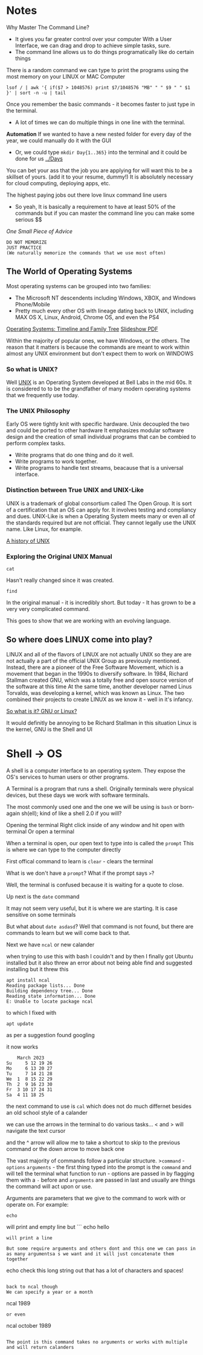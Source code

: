# Notes

Why Master The Command Line?
- It gives you far greater control over your computer
With a User Interface, we can drag and drop to achieve simple tasks, sure.
- The command line allows us to do things programatically like do certain things 

There is a random command we can type to print the programs using the most memory on your LINUX or MAC Computer
```
lsof / | awk '{ if($7 > 1048576) print $7/1048576 "MB" " " $9 " " $1 }' | sort -n -u | tail
```

Once you remember the basic commands - it becomes faster to just type in the terminal.
- A lot of times we can do multiple things in one line with the terminal.

**Automation**
If we wanted to have a new nested folder for every day of the year, we could manually do it with the GUI
- Or, we could type `mkdir Day{1..365}` into the terminal and it could be done for us [../Days](../Days)

You can bet your ass that the job you are applying for will want this to be a skillset of yours. (add it to your resume, dummy!)
It is absolutely necessary for cloud computing, deploying apps, etc.

The highest paying jobs out there love linux command line users
- So yeah, It is basically a requirement to have at least 50% of the commands but if you can master the command line you can make some serious $$

_One Small Piece of Advice_
```
DO NOT MEMORIZE
JUST PRACTICE
(We naturally memorize the commands that we use most often)
```

## The World of Operating Systems
Most operating systems can be grouped into two families: 
- The Microsoft NT descendents including Windows, XBOX, and Windows Phone/Mobile
- Pretty much every other OS with lineage dating back to UNIX, including MAX OS X, Linux, Android, Chrome OS, and even the PS4

[Operating Systems: Timeline and Family Tree](https://eylenburg.github.io/os_familytree.htm)
[Slideshow PDF](./assets/01_Linux_Introduction.pdf)

Within the majority of popular ones, we have Windows, or the others.
The reason that it matters is because the commands are meant to work within almost any UNIX environment but don't expect them to work on WINDOWS

### So what is UNIX?
Well [UNIX](https://unix.org/) is an Operating System developed at Bell Labs in the mid 60s. It is considered to to be the grandfather of many modern operating systems that we frequently use today.

### The UNIX Philosophy
Early OS were tightly knit with specific hardware. Unix decoupled the two and could be ported to other hardware
It emphasizes modular software design and the creation of small individual programs that can be combied to perform complex tasks.
- Write programs that do one thing and do it well.
- Write programs to work together.
- Write programs to handle text streams, beacause that is a universal interface.

### Distinction between True UNIX and UNIX-Like
UNIX is a trademark of global consortium called The Open Group. It is sort of a certification that an OS can apply for. It involves testing and compliancy and dues.
UNIX-Like is when a  Operating System meets many or even all of the standards required but are not official. They cannot legally use the UNIX name. Like Linux, for example.

[A history of UNIX](https://spectrum.ieee.org/the-strange-birth-and-long-life-of-unix)

### Exploring the Original UNIX Manual

```
cat
```
Hasn't really changed since it was created.
```
find
```
In the original manual - it is incredibly short.
But today -
It has grown to be a very very complicated command.

This goes to show that we are working with an evolving language.

## So where does LINUX come into play?

LINUX and all of the flavors of LINUX are not actually UNIX so they are are not actually a part of the official UNIX Group as previously mentioned.
Instead, there are a pioneer of the Free Software Movement, which is a movement that began in the 1990s to diversify software.
In 1984, Richard Stallman created GNU, which was a totally free and open source version of the software at this time
At the same time, another developer named Linus Torvalds, was developing a kernel, which was known as Linux. The two combined their projects to create LINUX as we know it - well in it's infancy.

[So what is it? GNU or Linux?](https://www.howtogeek.com/139287/the-great-debate-is-it-linux-or-gnulinux/)

It would definitly be annoying to be Richard Stallman in this situation
Linux is the kernel, GNU is the Shell and UI

# Shell -> OS
A shell is a computer interface to an operating system. They expose the OS's services to human users or other programs.

A Terminal is a program that runs a shell. Originally terminals were physical devices, but these days we work with software terminals.

The most commonly used one and the one we will be using is `bash` or born-again sh(ell); kind of like a shell 2.0 if you will?

Opening the terminal
Right click inside of any window and hit open with terminal
Or open a terminal

When a terminal is open, our open text to type into is called the `prompt`
This is where we can type to the computer directly

First offical command to learn is
`clear` - clears the terminal

What is we don't have a `prompt`?
What if the prompt says 
`>`?

Well, the terminal is confused because it is waiting for a quote to close.

Up next is the `date` command

It may not seem very useful, but it is where we are starting.
It is case sensitive on some terminals

But what about `date asdasd`?
Well that command is not found, but there are commands to learn but we will come back to that.

Next we have `ncal` or new calander

when trying to use this with bash I couldn't and by then I finally got Ubuntu installed but it also threw an error about not being able find and suggested installing but it threw this
```
apt install ncal
Reading package lists... Done
Building dependency tree... Done
Reading state information... Done
E: Unable to locate package ncal
```
to which I fixed with
```
apt update
```
as per a suggestion found googling

it now works
```
    March 2023
Su     5 12 19 26
Mo     6 13 20 27
Tu     7 14 21 28
We  1  8 15 22 29
Th  2  9 16 23 30
Fr  3 10 17 24 31
Sa  4 11 18 25
```

the next command to use is `cal` which does not do much differnet besides an old school style of a calander

we can use the arrows in the terminal to do various tasks... < and > will navigate the text cursor

and the ^ arrow will allow me to take a shortcut to skip to the previous command or the down arrow to move back one

The vast majority of commands follow a particular structure.
    >`command` -`options` `arguments`
    - the first thing typed into the prompt is the `command` and will tell the terminal what function to run
    - options are passed in by flagging them with a `-` before and `arguments` are passed in last and usually are things the command will act upon or use.

Arguments are parameters that we give to the command to work with or operate on. For example:
```
echo
```
will print and empty line
but ```
echo hello
```
will print a line

But some require arguments and others dont and this one we can pass in as many argumentsa s we want and it will just concatenate them together
```
echo check this long string out that has a lot of characters and spaces!
```

back to ncal though
We can specify a year or a month
```
ncal 1989
```
or even
```
ncal october 1989
```

The point is this command takes no arguments or works with multiple and will return calanders





